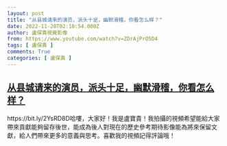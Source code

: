 ```yaml
---
layout: post
title: "从县城请来的演员，派头十足，幽默滑稽，你看怎么样？"
date: 2022-11-28T02:10:54.000Z
author: 盧保貴視覺影像
from: https://www.youtube.com/watch?v=ZDrAjPrO5D4
tags: [ 盧保貴 ]
comments: True
categories: [ 盧保貴 ]
---
```

<!--1669601454000-->
[从县城请来的演员，派头十足，幽默滑稽，你看怎么样？](https://www.youtube.com/watch?v=ZDrAjPrO5D4)
------

<div>
https://bit.ly/2YsRD8D哈嘍，大家好！我是盧寶貴！我拍攝的視頻希望能給大家帶來貢獻能夠留存後世，能成為後人對現在的歷史參考期待影像能為將來保留文獻，給人們帶來更多的意義與思考。喜歡我的視頻記得評論哦！
</div>
